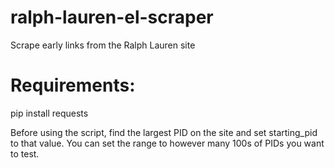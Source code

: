 # ralph-lauren-el-scraper
Scrape early links from the Ralph Lauren site

# Requirements:
pip install requests

Before using the script, find the largest PID on the site and set starting_pid to that value. You can set the range to however many 100s of PIDs you want to test.
